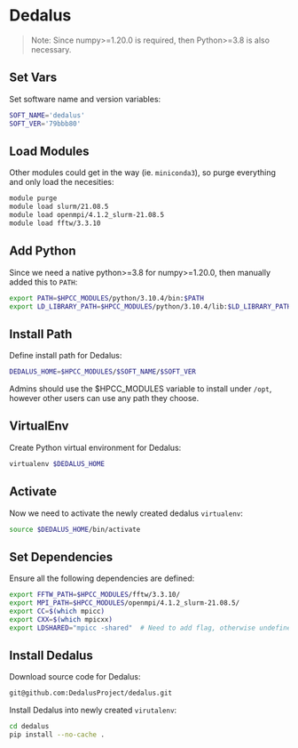 # Dedalus

> Note: Since numpy>=1.20.0 is required, then Python>=3.8 is also necessary.

## Set Vars
Set software name and version variables:

```bash
SOFT_NAME='dedalus'
SOFT_VER='79bbb80'
```

## Load Modules

Other modules could get in the way (ie. `miniconda3`), so purge everything and only load the necesities:

```bash
module purge
module load slurm/21.08.5
module load openmpi/4.1.2_slurm-21.08.5
module load fftw/3.3.10
```

## Add Python 

Since we need a native python>=3.8 for numpy>=1.20.0, then manually added this to `PATH`:

```bash
export PATH=$HPCC_MODULES/python/3.10.4/bin:$PATH
export LD_LIBRARY_PATH=$HPCC_MODULES/python/3.10.4/lib:$LD_LIBRARY_PATH
```

## Install Path

Define install path for Dedalus:

```bash
DEDALUS_HOME=$HPCC_MODULES/$SOFT_NAME/$SOFT_VER
```

Admins should use the $HPCC_MODULES variable to install under `/opt`, however other users can use any path they choose.

## VirtualEnv

Create Python virtual environment for Dedalus:

```bash
virtualenv $DEDALUS_HOME
```

## Activate

Now we need to activate the newly created dedalus `virtualenv`:

```bash
source $DEDALUS_HOME/bin/activate
```

## Set Dependencies

Ensure all the following dependencies are defined:

```bash
export FFTW_PATH=$HPCC_MODULES/fftw/3.3.10/
export MPI_PATH=$HPCC_MODULES/openmpi/4.1.2_slurm-21.08.5/
export CC=$(which mpicc)
export CXX=$(which mpicxx)
export LDSHARED="mpicc -shared"  # Need to add flag, otherwise undefined symbols
```

<!---
Only needed for intel compilers or MKL
export FFTW_STATIC=1
-->

## Install Dedalus

Download source code for Dedalus:

```bash
git@github.com:DedalusProject/dedalus.git
```

Install Dedalus into newly created `virutalenv`:

```bash
cd dedalus
pip install --no-cache .
```

